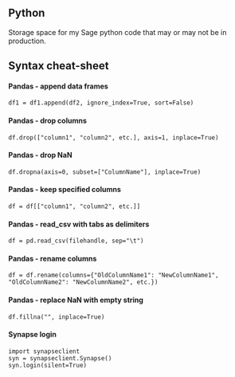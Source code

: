 ## Python

Storage space for my Sage python code that may or may not be in production.

## Syntax cheat-sheet

#### Pandas - append data frames
    df1 = df1.append(df2, ignore_index=True, sort=False)

#### Pandas - drop columns
    df.drop(["column1", "column2", etc.], axis=1, inplace=True)

#### Pandas - drop NaN
    df.dropna(axis=0, subset=["ColumnName"], inplace=True)

#### Pandas - keep specified columns
    df = df[["column1", "column2", etc.]]

#### Pandas - read_csv with tabs as delimiters
    df = pd.read_csv(filehandle, sep="\t")

#### Pandas - rename columns
    df = df.rename(columns={"OldColumnName1": "NewColumnName1", "OldColumnName2": "NewColumnName2", etc.})

#### Pandas - replace NaN with empty string
    df.fillna("", inplace=True)

#### Synapse login
    import synapseclient
    syn = synapseclient.Synapse()
    syn.login(silent=True)

